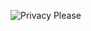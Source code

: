 ![Privacy Please](https://user-images.githubusercontent.com/133809/113089417-76dc3200-919c-11eb-9f86-fa5b26d9adb3.png)
